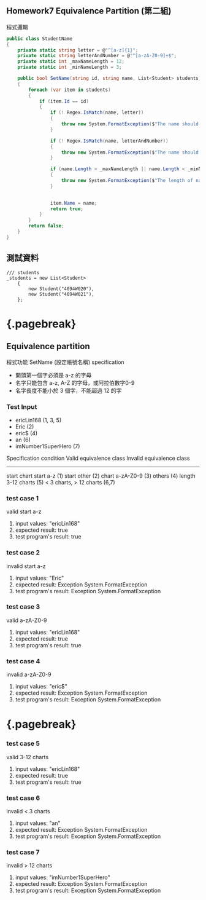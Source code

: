 <link href="https://fonts.googleapis.com/css2?family=Fira+Code&display=swap" rel="stylesheet">
<link href="../static/main.css" rel="stylesheet" />

## Homework7 Equivalence Partition (第二組)

程式邏輯
```{.cs .numberLines}
public class StudentName
{
    private static string letter = @"^[a-z]{1}";
    private static string letterAndNumber = @"^[a-zA-Z0-9]+$";
    private static int _maxNameLength = 12;
    private static int _minNameLength = 3;

    public bool SetName(string id, string name, List<Student> students)
    {
        foreach (var item in students)
        {
            if (item.Id == id)
            {
                if (! Regex.IsMatch(name, letter))
                {
                    throw new System.FormatException($"The name should begin with lower case letter");
                }

                if (! Regex.IsMatch(name, letterAndNumber))
                {
                    throw new System.FormatException($"The name should only contain letter and number");
                }

                if (name.Length > _maxNameLength || name.Length < _minNameLength)
                {
                    throw new System.FormatException($"The length of name not greater than {_maxNameLength} and greater than {_minNameLength}");
                }

                
                item.Name = name;
                return true;
            }
        }
        return false;
    }
}
```

## 測試資料

```{.cs}
/// students
_students = new List<Student>
    {
        new Student("4094W020"),
        new Student("4094W021"),
    };
```

# {.pagebreak}

##  Equivalence partition 

程式功能 SetName (設定帳號名稱) specification

* 開頭第一個字必須是 a-z 的字母 
* 名字只能包含 a-z, A-Z 的字母，或阿拉伯數字0-9
* 名字長度不能小於 3 個字，不能超過 12 的字


### Test Input

* ericLin168 (1, 3, 5)
* Eric (2)
* eric$ (4)
* an (6)
* imNumber1SuperHero (7)


Specification condition Valid equivalence class   Invalid equivalence class
----------------------------- ------------------- -------------------------
 start chart                    start a-z (1)     start other (2)
 chart                          a-zA-Z0-9 (3)     others (4)
 length                         3-12 charts (5)    < 3 charts, > 12 charts (6,7)


### test case 1

valid start a-z

1. input values: "ericLin168"
2. expected result: true
3. test program's result: true

### test case 2

invalid start a-z 

1. input values: "Eric"
2. expected result: Exception System.FormatException 
3. test program's result: Exception System.FormatException

### test case 3

valid a-zA-Z0-9

1. input values: "ericLin168"
2. expected result: true
3. test program's result: true

### test case 4

invalid a-zA-Z0-9

1. input values: "eric$"
2. expected result: Exception System.FormatException
3. test program's result: Exception System.FormatException 

# {.pagebreak}

### test case 5 

valid 3-12 charts

1. input values: "ericLin168"
2. expected result: true
3. test program's result: true

### test case 6 

invalid &lt; 3 charts

1. input values: "an"
2. expected result: Exception System.FormatException 
3. test program's result: Exception System.FormatException 

### test case 7 

invalid &gt;  12 charts

1. input values: "imNumber1SuperHero"
2. expected result: Exception System.FormatException 
3. test program's result: Exception System.FormatException 
